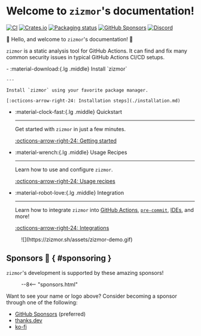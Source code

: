 # Welcome to `zizmor`'s documentation!

[![CI](https://github.com/zizmorcore/zizmor/actions/workflows/ci.yml/badge.svg)](https://github.com/zizmorcore/zizmor/actions/workflows/ci.yml)
[![Crates.io](https://img.shields.io/crates/v/zizmor)](https://crates.io/crates/zizmor)
[![Packaging status](https://repology.org/badge/tiny-repos/zizmor.svg)](https://repology.org/project/zizmor/versions)
[![GitHub Sponsors](https://img.shields.io/github/sponsors/woodruffw?style=flat&logo=githubsponsors&labelColor=white&color=white)](https://github.com/sponsors/woodruffw)
[![Discord](https://img.shields.io/badge/Discord-%235865F2.svg?logo=discord&logoColor=white)](https://discord.com/invite/PGU3zGZuGG)

:rainbow: Hello, and welcome to `zizmor`'s documentation! :rainbow:

`zizmor` is a static analysis tool for GitHub Actions. It can find and fix
many common security issues in typical GitHub Actions CI/CD setups.

<div class="grid cards" markdown>
-   :material-download:{.lg .middle} Install `zizmor`

    ---

    Install `zizmor` using your favorite package manager.

    [:octicons-arrow-right-24: Installation steps](./installation.md)

-   :material-clock-fast:{.lg .middle} Quickstart

    ---

    Get started with `zizmor` in just a few minutes.

    [:octicons-arrow-right-24: Getting started](./quickstart.md)

-   :material-wrench:{.lg .middle} Usage Recipes

    ---

    Learn how to use and configure `zizmor`.

    [:octicons-arrow-right-24: Usage recipes](./usage.md)

-   :material-robot-love:{.lg .middle} Integration

    ---

    Learn how to integrate `zizmor` into
    [GitHub Actions](./integrations.md#github-actions),
    [`pre-commit`](./integrations.md#pre-commit),
    [IDEs](./integrations.md#ides), and more!

    [:octicons-arrow-right-24: Integrations](./integrations.md)
</div>

<figure markdown="1">
![](https://zizmor.sh/assets/zizmor-demo.gif)
</figure>

## Sponsors 💖 { #sponsoring }

`zizmor`'s development is supported by these amazing sponsors!

<figure>
--8<-- "sponsors.html"
</figure>

Want to see your name or logo above? Consider becoming a sponsor
through one of the following:

- [GitHub Sponsors](https://github.com/sponsors/woodruffw) (preferred)
- [thanks.dev](https://thanks.dev/u/gh/woodruffw)
- [ko-fi](https://ko-fi.com/woodruffw)
